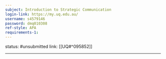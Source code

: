 ```yaml
---
subject: Introduction to Strategic Communication
login-link: https://my.uq.edu.au/
username: s4579146
password: dmq010308
ref-style: APA
requirements-1: 
---
```

status: #unsubmitted 
link: [[UQ#^095852]]

---

